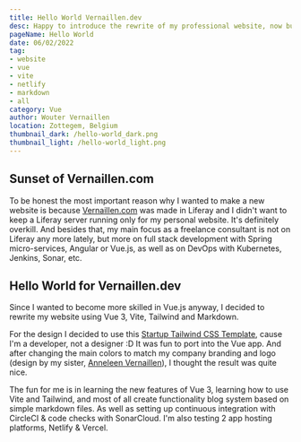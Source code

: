 ```yaml
---
title: Hello World Vernaillen.dev
desc: Happy to introduce the rewrite of my professional website, now built with Vue 3, Vite, Tailwind and Markdown
pageName: Hello World
date: 06/02/2022
tag:
- website
- vue
- vite
- netlify
- markdown
- all
category: Vue
author: Wouter Vernaillen
location: Zottegem, Belgium
thumbnail_dark: /hello-world_dark.png
thumbnail_light: /hello-world_light.png
---
```


## Sunset of Vernaillen.com

To be honest the most important reason why I wanted to make a new website is because [Vernaillen.com](https://www.vernaillen.com) was made in Liferay and I didn't want to keep a Liferay server running only for my personal website. It's definitely overkill.
And besides that, my main focus as a freelance consultant is not on Liferay any more lately, but more on full stack development with Spring micro-services, Angular or Vue.js, as well as on DevOps with Kubernetes, Jenkins, Sonar, etc.

## Hello World for Vernaillen.dev

Since I wanted to become more skilled in Vue.js anyway, I decided to rewrite my website using Vue 3, Vite, Tailwind and Markdown.

For the design I decided to use this [Startup Tailwind CSS Template](https://tailwindtemplates.co/templates/startup), cause I'm a developer, not a designer :D
It was fun to port into the Vue app. And after changing the main colors to match my company branding and logo (design by my sister, [Anneleen Vernaillen](https://www.anneleenvernaillen.com)), I thought the result was quite nice.

The fun for me is in learning the new features of Vue 3, learning how to use Vite and Tailwind, and most of all create functionality blog system based on simple markdown files.
As well as setting up continuous integration with CircleCI & code checks with SonarCloud. I'm also testing 2 app hosting platforms, Netlify & Vercel.

